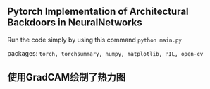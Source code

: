 ## Pytorch Implementation of Architectural Backdoors in NeuralNetworks

Run the code simply by using this command `python main.py`

packages: `torch, torchsummary, numpy, matplotlib, PIL, open-cv`
## 使用GradCAM绘制了热力图
